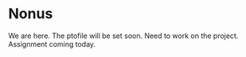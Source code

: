 # Nonus
We are here.
The ptofile will be set soon.
Need to work on the project.
Assignment coming today.